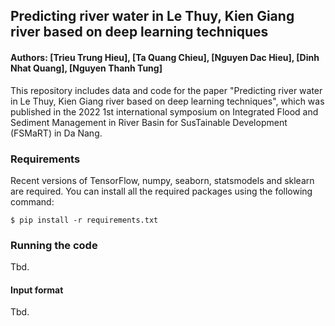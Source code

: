## Predicting river water  in Le Thuy, Kien Giang river based on deep learning techniques
#### Authors: [Trieu Trung Hieu], [Ta Quang Chieu], [Nguyen Dac Hieu], [Dinh Nhat Quang], [Nguyen Thanh Tung]

This repository includes data and code for the paper "Predicting river water  in Le Thuy, Kien Giang river based on deep learning techniques", which was published in the 2022 1st international symposium on Integrated Flood and Sediment Management in River Basin for SusTainable Development (FSMaRT) in Da Nang.

### Requirements

Recent versions of TensorFlow, numpy, seaborn, statsmodels and sklearn are required. You can install all the required packages using the following command:

	$ pip install -r requirements.txt

### Running the code

Tbd. 

#### Input format

Tbd.
